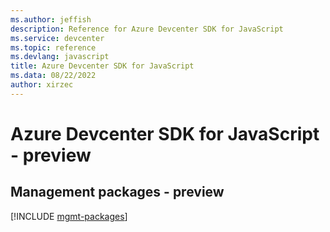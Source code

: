 ```yaml
---
ms.author: jeffish
description: Reference for Azure Devcenter SDK for JavaScript
ms.service: devcenter
ms.topic: reference
ms.devlang: javascript
title: Azure Devcenter SDK for JavaScript
ms.data: 08/22/2022
author: xirzec
---
```

# Azure Devcenter SDK for JavaScript - preview

## Management packages - preview
[!INCLUDE [mgmt-packages](devcenter-mgmt-index.md)]